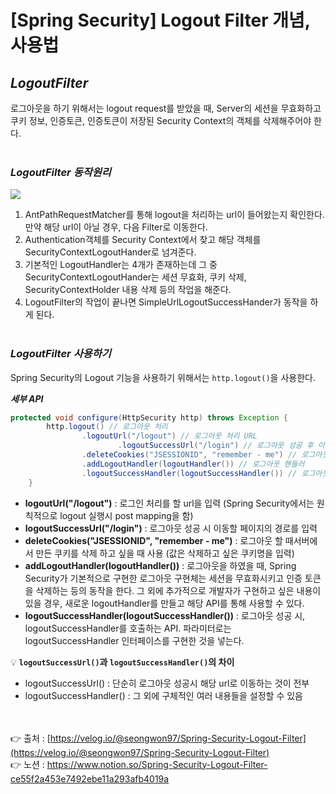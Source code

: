 # [Spring Security] Logout Filter 개념, 사용법

## *LogoutFilter*

로그아웃을 하기 위해서는 logout request를 받았을 때, Server의 세션을 무효화하고 쿠키 정보, 인증토큰, 인증토큰이 저장된 Security Context의 객체를 삭제해주어야 한다.
<br><br>
### *LogoutFilter 동작원리*

<img src="https://s3.us-west-2.amazonaws.com/secure.notion-static.com/d1e2c683-b4ec-4eb4-b913-f4c0f3039a8f/Untitled.png?X-Amz-Algorithm=AWS4-HMAC-SHA256&X-Amz-Content-Sha256=UNSIGNED-PAYLOAD&X-Amz-Credential=AKIAT73L2G45EIPT3X45%2F20220608%2Fus-west-2%2Fs3%2Faws4_request&X-Amz-Date=20220608T021916Z&X-Amz-Expires=86400&X-Amz-Signature=5925546dcf851f70f23ffb3c13253370505ce6835dde80909b7befd04888c914&X-Amz-SignedHeaders=host&response-content-disposition=filename%20%3D%22Untitled.png%22&x-id=GetObject">

1. AntPathRequestMatcher를 통해 logout을 처리하는 url이 들어왔는지 확인한다. 
만약 해당 url이 아닐 경우, 다음 Filter로 이동한다.
2. Authentication객체를 Security Context에서 찾고 해당 객체를 SecurityContextLogoutHander로 넘겨준다.
3. 기본적인 LogoutHandler는 4개가 존재하는데 그 중 SecurityContextLogoutHander는 
세션 무효화, 쿠키 삭제, SecurityContextHolder 내용 삭제 등의 작업을 해준다.
4. LogoutFilter의 작업이 끝나면 SimpleUrlLogoutSuccessHander가 동작을 하게 된다.
<br><br>
### *LogoutFilter 사용하기*

Spring Security의 Logout 기능을 사용하기 위해서는 `http.logout()`을 사용한다.

***세부 API***

```java
protected void configure(HttpSecurity http) throws Exception {
        http.logout() // 로그아웃 처리
                .logoutUrl("/logout") // 로그아웃 처리 URL
				        .logoutSuccessUrl("/login") // 로그아웃 성공 후 이동페이지
                .deleteCookies("JSESSIONID", "remember - me") // 로그아웃 후 해당 쿠키 삭제
                .addLogoutHandler(logoutHandler()) // 로그아웃 핸들러
                .logoutSuccessHandler(logoutSuccessHandler()) // 로그아웃 성공 후 핸들러
    }
```

- **logoutUrl("/logout")** : 로그인 처리를 할 url을 입력
(Spring Security에서는 원칙적으로 logout 실행시 post mapping을 함)
- **logoutSuccessUrl("/login")** : 로그아웃 성공 시 이동할 페이지의 경로를 입력
- **deleteCookies("JSESSIONID", "remember - me")** : 로그아웃 할 때서버에서 만든 쿠키를 삭제
하고 싶을 때 사용 (값은 삭제하고 싶은 쿠키명을 입력)
- **addLogoutHandler(logoutHandler())** : 로그아웃을 하였을 때, Spring Security가 기본적으로 
구현한 로그아웃 구현체는 세션을 무효화시키고 인증 토큰을 삭제하는 등의 동작을 한다. 
그 외에 추가적으로 개발자가 구현하고 싶은 내용이 있을 경우, 새로운 logoutHandler를 만들고 해당 API를 통해 사용할 수 있다.
- **logoutSuccessHandler(logoutSuccessHandler())** : 로그아웃 성공 시, logoutSuccessHandler를 호출하는 API. 파라미터로는 logoutSuccessHandler 인터페이스를 구현한 것을 넣는다.


💡 **`logoutSuccessUrl()`과 `logoutSuccessHandler()`의 차이**
- logoutSuccessUrl() : 단순히 로그아웃 성공시 해당 url로 이동하는 것이 전부<br>
- logoutSuccessHandler() : 그 외에 구체적인 여러 내용들을 설정할 수 있음<br>

<br><br>
👉 출처 : [https://velog.io/@seongwon97/Spring-Security-Logout-Filter](https://velog.io/@seongwon97/Spring-Security-Logout-Filter)<br>
👉 노션 : https://www.notion.so/Spring-Security-Logout-Filter-ce55f2a453e7492ebe11a293afb4019a
